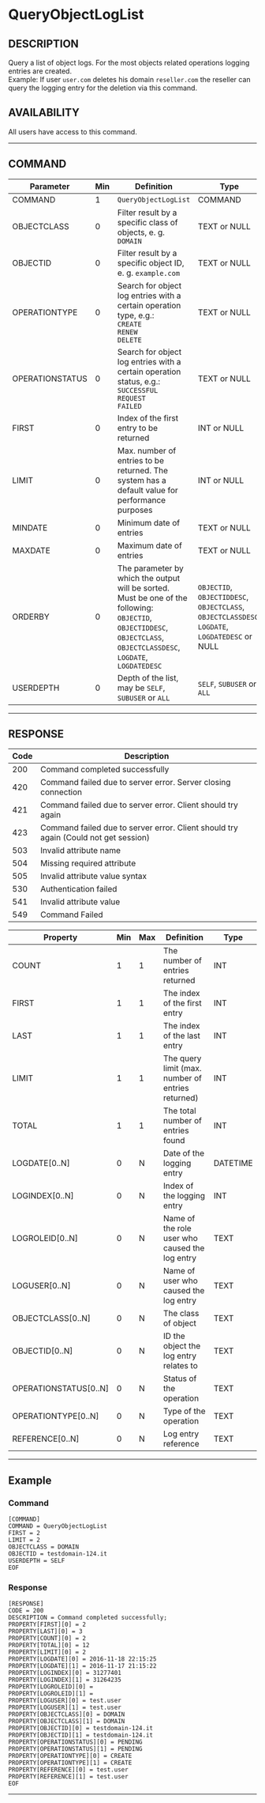 # QueryObjectLogList

## DESCRIPTION
Query a list of object logs. For the most objects related operations logging entries are created.<br> Example: If user `user.com` deletes his domain `reseller.com` the reseller can query the logging entry for the deletion via this command.

## AVAILABILITY
All users have access to this command.

----
## COMMAND

Parameter | Min | Definition | Type
---- | ---- | ---- | ----
COMMAND | 1 | `QueryObjectLogList` | COMMAND
OBJECTCLASS | 0 | Filter result by a specific class of objects, e. g. `DOMAIN` | TEXT or NULL
OBJECTID | 0 | Filter result by a specific object ID, e. g. `example.com` | TEXT or NULL
OPERATIONTYPE | 0 | Search for object log entries with a certain operation type, e.g.: <br>`CREATE`<br>`RENEW`<br>`DELETE` | TEXT or NULL
OPERATIONSTATUS | 0 | Search for object log entries with a certain operation status, e.g.:<br>`SUCCESSFUL`<br>`REQUEST`<br>`FAILED` | TEXT or NULL
FIRST | 0 | Index of the first entry to be returned | INT or NULL
LIMIT | 0 | Max. number of entries to be returned. The system has a default value for performance purposes | INT or NULL
MINDATE | 0 | Minimum date of entries | TEXT or NULL
MAXDATE | 0 | Maximum date of entries | TEXT or NULL
ORDERBY | 0 | The parameter by which the output will be sorted. <br> Must be one of the following: <br> `OBJECTID`, `OBJECTIDDESC`, `OBJECTCLASS`, `OBJECTCLASSDESC`, `LOGDATE`, `LOGDATEDESC` | `OBJECTID`, `OBJECTIDDESC`, `OBJECTCLASS`, `OBJECTCLASSDESC`, `LOGDATE`, `LOGDATEDESC` or NULL
USERDEPTH | 0 | Depth of the list, may be `SELF`, `SUBUSER` or `ALL` | `SELF`, `SUBUSER` or `ALL`

----
## RESPONSE

Code | Description
---- | ----
200 | Command completed successfully
420 | Command failed due to server error. Server closing connection
421 | Command failed due to server error. Client should try again
423 | Command failed due to server error. Client should try again (Could not get session)
503 | Invalid attribute name
504 | Missing required attribute
505 | Invalid attribute value syntax
530 | Authentication failed
541 | Invalid attribute value
549 | Command Failed

Property | Min | Max | Definition | Type
---- | ---- | ---- | ---- | ----
COUNT | 1 | 1 | The number of entries returned | INT
FIRST | 1 | 1 | The index of the first entry | INT
LAST | 1 | 1 | The index of the last entry | INT
LIMIT | 1 | 1 | The query limit (max. number of entries returned) | INT
TOTAL | 1 | 1 | The total number of entries found | INT
LOGDATE[0..N] | 0 | N | Date of the logging entry | DATETIME
LOGINDEX[0..N] | 0 | N | Index of the logging entry | INT
LOGROLEID[0..N] | 0 | N | Name of the role user who caused the log entry | TEXT
LOGUSER[0..N] | 0 | N | Name of user who caused the log entry | TEXT
OBJECTCLASS[0..N] | 0 | N | The class of object | TEXT
OBJECTID[0..N] | 0 | N | ID the object the log entry relates to | TEXT
OPERATIONSTATUS[0..N] | 0 | N | Status of the operation | TEXT
OPERATIONTYPE[0..N] | 0 | N | Type of the operation | TEXT
REFERENCE[0..N] | 0 | N | Log entry reference | TEXT

----
## Example

### Command

```
[COMMAND]
COMMAND = QueryObjectLogList
FIRST = 2
LIMIT = 2
OBJECTCLASS = DOMAIN
OBJECTID = testdomain-124.it
USERDEPTH = SELF
EOF
```
### Response

```
[RESPONSE]
CODE = 200
DESCRIPTION = Command completed successfully;
PROPERTY[FIRST][0] = 2
PROPERTY[LAST][0] = 3
PROPERTY[COUNT][0] = 2
PROPERTY[TOTAL][0] = 12
PROPERTY[LIMIT][0] = 2
PROPERTY[LOGDATE][0] = 2016-11-18 22:15:25
PROPERTY[LOGDATE][1] = 2016-11-17 21:15:22
PROPERTY[LOGINDEX][0] = 31277401
PROPERTY[LOGINDEX][1] = 31264235
PROPERTY[LOGROLEID][0] =
PROPERTY[LOGROLEID][1] =
PROPERTY[LOGUSER][0] = test.user
PROPERTY[LOGUSER][1] = test.user
PROPERTY[OBJECTCLASS][0] = DOMAIN
PROPERTY[OBJECTCLASS][1] = DOMAIN
PROPERTY[OBJECTID][0] = testdomain-124.it
PROPERTY[OBJECTID][1] = testdomain-124.it
PROPERTY[OPERATIONSTATUS][0] = PENDING
PROPERTY[OPERATIONSTATUS][1] = PENDING
PROPERTY[OPERATIONTYPE][0] = CREATE
PROPERTY[OPERATIONTYPE][1] = CREATE
PROPERTY[REFERENCE][0] = test.user
PROPERTY[REFERENCE][1] = test.user
EOF
```

----
